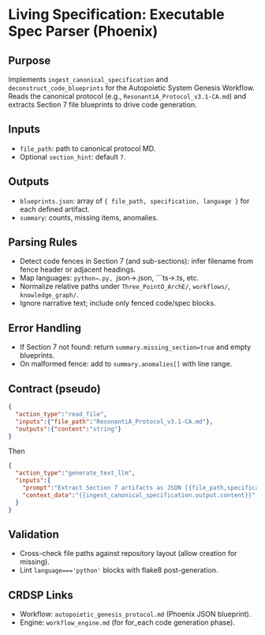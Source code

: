 # Living Specification: Executable Spec Parser (Phoenix)

## Purpose
Implements `ingest_canonical_specification` and `deconstruct_code_blueprints` for the Autopoietic System Genesis Workflow. Reads the canonical protocol (e.g., `ResonantiA_Protocol_v3.1-CA.md`) and extracts Section 7 file blueprints to drive code generation.

## Inputs
- `file_path`: path to canonical protocol MD.
- Optional `section_hint`: default `7`.

## Outputs
- `blueprints.json`: array of `{ file_path, specification, language }` for each defined artifact.
- `summary`: counts, missing items, anomalies.

## Parsing Rules
- Detect code fences in Section 7 (and sub-sections): infer filename from fence header or adjacent headings.
- Map languages: ```python→.py, ```json→.json, ```ts→.ts, etc.
- Normalize relative paths under `Three_PointO_ArchE/`, `workflows/`, `knowledge_graph/`.
- Ignore narrative text; include only fenced code/spec blocks.

## Error Handling
- If Section 7 not found: return `summary.missing_section=true` and empty blueprints.
- On malformed fence: add to `summary.anomalies[]` with line range.

## Contract (pseudo)
```json
{
  "action_type":"read_file",
  "inputs":{"file_path":"ResonantiA_Protocol_v3.1-CA.md"},
  "outputs":{"content":"string"}
}
```
Then
```json
{
  "action_type":"generate_text_llm",
  "inputs":{
    "prompt":"Extract Section 7 artifacts as JSON [{file_path,specification,language}]",
    "context_data":"{{ingest_canonical_specification.output.content}}"
  }
}
```

## Validation
- Cross-check file paths against repository layout (allow creation for missing).
- Lint `language==='python'` blocks with flake8 post-generation.

## CRDSP Links
- Workflow: `autopoietic_genesis_protocol.md` (Phoenix JSON blueprint).
- Engine: `workflow_engine.md` (for for_each code generation phase).
